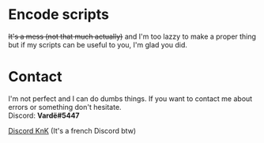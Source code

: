 # Encode scripts
~~It's a mess (not that much actually)~~ and I'm too lazzy to make a proper thing but if my scripts can be useful to you, I'm glad you did.

# Contact
I'm not perfect and I can do dumbs things. If you want to contact me about errors or something don't hesitate.<br>
Discord: **Vardë#5447**

[Discord KnK](https://discord.gg/RPGzM4b) (It's a french Discord btw)
